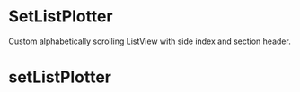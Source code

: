 # SetListPlotter

Custom alphabetically scrolling ListView with side index and section header.
# setListPlotter
